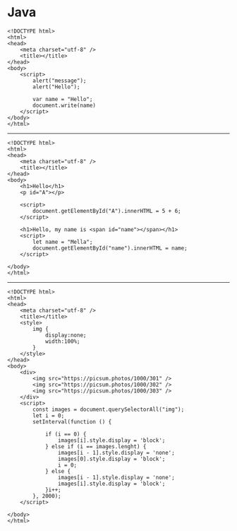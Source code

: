 # Java

    <!DOCTYPE html>
    <html>
    <head>
        <meta charset="utf-8" />
        <title></title>
    </head>
    <body>
        <script>
            alert("message");
            alert("Hello");

            var name = "Hello";
            document.write(name)
        </script>
    </body>
    </html>

------------------------------------------------

    <!DOCTYPE html>
    <html>
    <head>
        <meta charset="utf-8" />
        <title></title>
    </head>
    <body>
        <h1>Hello</h1>
        <p id="A"></p>

        <script>
            document.getElementById("A").innerHTML = 5 + 6;
        </script>

        <h1>Hello, my name is <span id="name"></span></h1>
        <script>
            let name = "Mella";
            document.getElementById("name").innerHTML = name;
        </script>

    </body>
    </html>

------------------------------------------------

    <!DOCTYPE html>
    <html>
    <head>
        <meta charset="utf-8" />
        <title></title>
        <style>
            img {
                display:none;
                width:100%;
            }
        </style>
    </head>
    <body>
        <div>
            <img src="https://picsum.photos/1000/301" />
            <img src="https://picsum.photos/1000/302" />
            <img src="https://picsum.photos/1000/303" />
        </div>
        <script>
            const images = document.querySelectorAll("img");
            let i = 0;
            setInterval(function () {

                if (i == 0) {
                    images[i].style.display = 'block';
                } else if (i == images.lenght) {
                    images[i - 1].style.display = 'none';
                    images[0].style.display = 'block';
                    i = 0;
                } else {
                    images[i - 1].style.display = 'none';
                    images[i].style.display = 'block';
                }i++;
            }, 2000);
        </script>

    </body>
    </html>




















